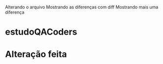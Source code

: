 Alterando o arquivo
Mostrando as diferenças com diff 
Mostrando mais uma diferença
# estudoQACoders
<h1>Alteração feita </h1>